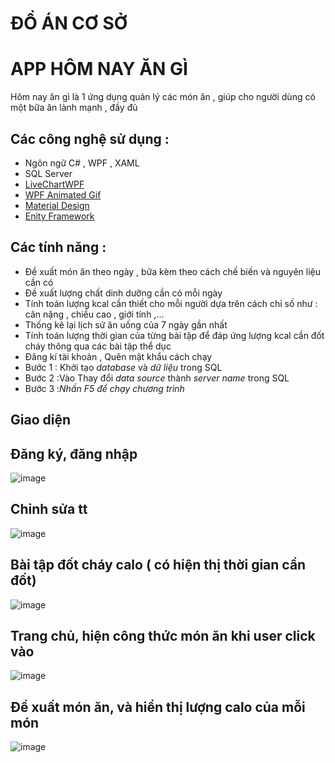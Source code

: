 # ĐỒ ÁN CƠ SỞ 
# APP HÔM NAY ĂN GÌ

Hôm nay ăn gì là 1 ứng dụng quản lý các món ăn , giúp cho người dùng có một bữa ăn lành mạnh , đầy đủ

## Các công nghệ sử dụng :
- Ngôn ngữ C# , WPF , XAML
- SQL Server
- [LiveChartWPF](https://v0.lvcharts.com/)
- [WPF Animated Gif](https://www.nuget.org/packages/WpfAnimatedGif)
- [Material Design](http://materialdesigninxaml.net/)
- [Enity Framework](https://vi.wikipedia.org/wiki/Entity_Framework)

## Các tính năng :
- Đề xuất món ăn theo ngày , bữa kèm theo cách chế biến và nguyên liệu cần có
- Đề xuất lượng chất dinh dưỡng cần có mỗi ngày
- Tính toán lượng kcal cần thiết cho mỗi người dựa trên cách chỉ số như : cân nặng , chiều cao , giới tính ,...
- Thống kê lại lịch sử ăn uống của 7 ngày gần nhất
- Tính toán lượng thời gian của từng bài tập để đáp ứng lượng kcal cần đốt cháy thông qua các bài tập thể dục 
- Đăng kí tài khoản , Quên mật khẩu
cách chạy
- Bước 1 : Khởi tạo *database* và *dữ liệu* trong SQL
- Bước 2 :Vào  Thay đổi *data source* thành *server name* trong SQL
- Bước 3 :*Nhấn F5 để chạy chương trình*

## Giao diện
## Đăng ký, đăng nhập
![image](https://github.com/user-attachments/assets/c8c96e2b-7fd2-4187-8c7e-9018b5256ea4)

## Chỉnh sửa tt
![image](https://github.com/user-attachments/assets/e1be7dee-2924-4350-be5d-d5950ecf8aad)

## Bài tập đốt cháy calo ( có hiện thị thời gian cần đốt)
![image](https://github.com/user-attachments/assets/a404a393-188c-4eed-950a-a84d1dcc80a0)

## Trang chủ, hiện công thức món ăn khi user click vào
![image](https://github.com/user-attachments/assets/a3d2c828-afde-4b08-919a-536f86168c6f)

## Đề xuất món ăn, và hiển thị lượng calo của mỗi món
![image](https://github.com/user-attachments/assets/fb42a3eb-9d5d-4411-bd53-ee61eb107d03)

